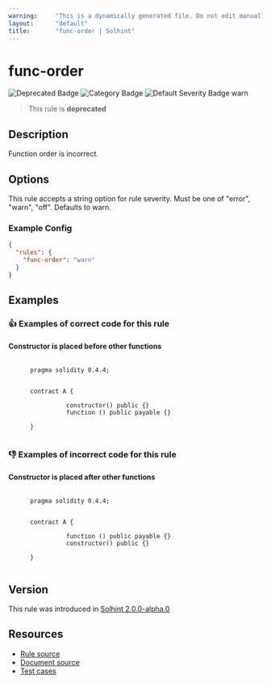 ```yaml
---
warning:     "This is a dynamically generated file. Do not edit manually."
layout:      "default"
title:       "func-order | Solhint"
---
```


# func-order
![Deprecated Badge](https://img.shields.io/badge/-Deprecated-yellow)
![Category Badge](https://img.shields.io/badge/-Style%20Guide%20Rules-informational)
![Default Severity Badge warn](https://img.shields.io/badge/Default%20Severity-warn-yellow)
> This rule is **deprecated**


## Description
Function order is incorrect.

## Options
This rule accepts a string option for rule severity. Must be one of "error", "warn", "off". Defaults to warn.

### Example Config
```json
{
  "rules": {
    "func-order": "warn"
  }
}
```


## Examples
### 👍 Examples of **correct** code for this rule

#### Constructor is placed before other functions

```solidity

      pragma solidity 0.4.4;
        
        
      contract A {
        
                constructor() public {}
                function () public payable {}
            
      }
    
```

### 👎 Examples of **incorrect** code for this rule

#### Constructor is placed after other functions

```solidity

      pragma solidity 0.4.4;
        
        
      contract A {
        
                function () public payable {}
                constructor() public {}
            
      }
    
```

## Version
This rule was introduced in [Solhint 2.0.0-alpha.0](https://github.com/protofire/solhint/blob/v2.0.0-alpha.0)

## Resources
- [Rule source](https://github.com/protofire/solhint/blob/master/lib/rules/order/func-order.js)
- [Document source](https://github.com/protofire/solhint/blob/master/docs/rules/order/func-order.md)
- [Test cases](https://github.com/protofire/solhint/blob/master/test/rules/order/func-order.js)
